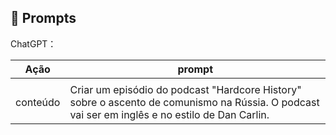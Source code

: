 ## 🧠 Prompts


ChatGPT：

|   Ação   | prompt                                                                                                                                                                                                                                                                         |
| :------: | ------------------------------------------------------------------------------------------------------------------------------------------------------------------------------------------------------------------------------------------------------------------------------ |
                                                   |
| conteúdo | Criar um episódio do podcast "Hardcore History" sobre o ascento de comunismo na Rússia. O podcast vai ser em inglês e no estilo de Dan Carlin. |

